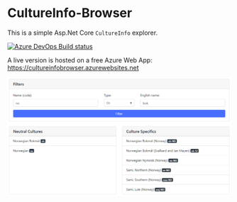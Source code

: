 # CultureInfo-Browser
This is a simple Asp.Net Core `CultureInfo` explorer.

[![Azure DevOps Build status](https://forevolve.visualstudio.com/CultureInfo-Browser/_apis/build/status/CultureInfo-Browser)](https://forevolve.visualstudio.com/CultureInfo-Browser/_build/latest?definitionId=44)

A live version is hosted on a free Azure Web App: https://cultureinfobrowser.azurewebsites.net

![Screenshot](Screenshot_85.png)
